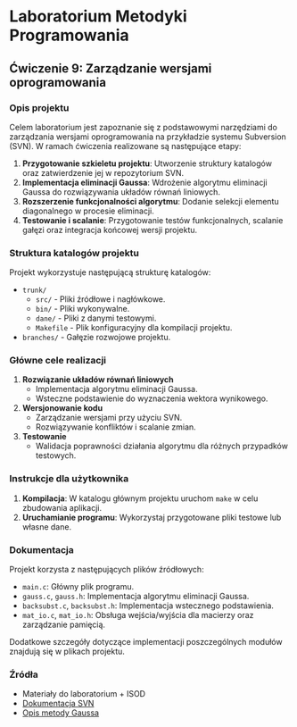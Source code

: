 # Laboratorium Metodyki Programowania

## Ćwiczenie 9: Zarządzanie wersjami oprogramowania

### Opis projektu
Celem laboratorium jest zapoznanie się z podstawowymi narzędziami do zarządzania wersjami oprogramowania na przykładzie systemu Subversion (SVN). W ramach ćwiczenia realizowane są następujące etapy:

1. **Przygotowanie szkieletu projektu**: Utworzenie struktury katalogów oraz zatwierdzenie jej w repozytorium SVN.
2. **Implementacja eliminacji Gaussa**: Wdrożenie algorytmu eliminacji Gaussa do rozwiązywania układów równań liniowych.
3. **Rozszerzenie funkcjonalności algorytmu**: Dodanie selekcji elementu diagonalnego w procesie eliminacji.
4. **Testowanie i scalanie**: Przygotowanie testów funkcjonalnych, scalanie gałęzi oraz integracja końcowej wersji projektu.

### Struktura katalogów projektu
Projekt wykorzystuje następującą strukturę katalogów:

- `trunk/`
  - `src/` - Pliki źródłowe i nagłówkowe.
  - `bin/` - Pliki wykonywalne.
  - `dane/` - Pliki z danymi testowymi.
  - `Makefile` - Plik konfiguracyjny dla kompilacji projektu.
- `branches/` - Gałęzie rozwojowe projektu.

### Główne cele realizacji

1. **Rozwiązanie układów równań liniowych**
   - Implementacja algorytmu eliminacji Gaussa.
   - Wsteczne podstawienie do wyznaczenia wektora wynikowego.
2. **Wersjonowanie kodu**
   - Zarządzanie wersjami przy użyciu SVN.
   - Rozwiązywanie konfliktów i scalanie zmian.
3. **Testowanie**
   - Walidacja poprawności działania algorytmu dla różnych przypadków testowych.

### Instrukcje dla użytkownika
1. **Kompilacja**: W katalogu głównym projektu uruchom `make` w celu zbudowania aplikacji.
2. **Uruchamianie programu**: Wykorzystaj przygotowane pliki testowe lub własne dane.

### Dokumentacja

Projekt korzysta z następujących plików źródłowych:
- `main.c`: Główny plik programu.
- `gauss.c`, `gauss.h`: Implementacja algorytmu eliminacji Gaussa.
- `backsubst.c`, `backsubst.h`: Implementacja wstecznego podstawienia.
- `mat_io.c`, `mat_io.h`: Obsługa wejścia/wyjścia dla macierzy oraz zarządzanie pamięcią.

Dodatkowe szczegóły dotyczące implementacji poszczególnych modułów znajdują się w plikach projektu.

### Źródła

- Materiały do laboratorium + ISOD
- [Dokumentacja SVN](http://svnbook.red-bean.com/en/1.5/svn.branchmerge.html)
- [Opis metody Gaussa](http://edu.i-lo.tarnow.pl/inf/alg/005_root/0006.php)
